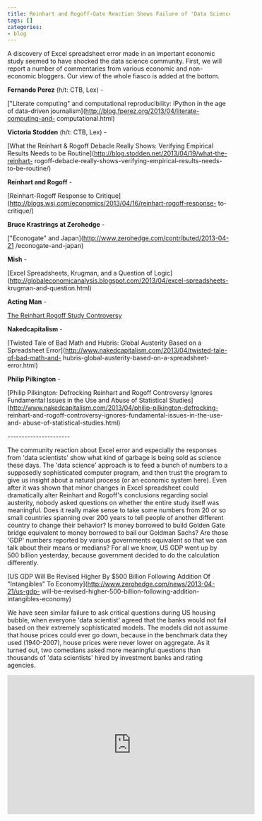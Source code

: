 ```yaml
---
title: Reinhart and Rogoff-Gate Reaction Shows Failure of 'Data Science'
tags: []
categories:
- blog
---
```

A discovery of Excel spreadsheet error made in an important economic study
seemed to have shocked the data science community. First, we will report a
number of commentaries from various economic and non-economic bloggers. Our
view of the whole fiasco is added at the bottom.
<!--more-->

**Fernando Perez** (h/t: CTB, Lex) - 

["Literate computing" and computational reproducibility: IPython in the age of
data-driven journalism](http://blog.fperez.org/2013/04/literate-computing-and-
computational.html)

**Victoria Stodden** (h/t: CTB, Lex) - 

[What the Reinhart & Rogoff Debacle Really Shows: Verifying Empirical Results
Needs to be Routine](http://blog.stodden.net/2013/04/19/what-the-reinhart-
rogoff-debacle-really-shows-verifying-empirical-results-needs-to-be-routine/)

**Reinhart and Rogoff** \- 

[Reinhart-Rogoff Response to
Critique](http://blogs.wsj.com/economics/2013/04/16/reinhart-rogoff-response-
to-critique/)

**Bruce Krastrings at Zerohedge** \- 

["Econogate" and Japan](http://www.zerohedge.com/contributed/2013-04-21
/econogate-and-japan)

**Mish** \- 

[Excel Spreadsheets, Krugman, and a Question of
Logic](http://globaleconomicanalysis.blogspot.com/2013/04/excel-spreadsheets-
krugman-and-question.html)

**Acting Man** \- 

[The Reinhart Rogoff Study Controversy](http://www.acting-man.com/?p=22789)

**Nakedcapitalism** \- 

[Twisted Tale of Bad Math and Hubris: Global Austerity Based on a Spreadsheet
Error](http://www.nakedcapitalism.com/2013/04/twisted-tale-of-bad-math-and-
hubris-global-austerity-based-on-a-spreadsheet-error.html)

**Philip Pilkington** \- 

[Philip Pilkington: Defrocking Reinhart and Rogoff Controversy Ignores
Fundamental Issues in the Use and Abuse of Statistical
Studies](http://www.nakedcapitalism.com/2013/04/philip-pilkington-defrocking-
reinhart-and-rogoff-controversy-ignores-fundamental-issues-in-the-use-and-
abuse-of-statistical-studies.html)

\----------------------

The community reaction about Excel error and especially the responses from
'data scientists' show what kind of garbage is being sold as science these
days. The 'data science' approach is to feed a bunch of numbers to a
supposedly sophisticated computer program, and then trust the program to give
us insight about a natural process (or an economic system here). Even after it
was shown that minor changes in Excel spreadsheet could dramatically alter
Reinhart and Rogoff's conclusions regarding social austerity, nobody asked
questions on whether the entire study itself was meaningful. Does it really
make sense to take some numbers from 20 or so small countries spanning over
200 years to tell people of another different country to change their
behavior? Is money borrowed to build Golden Gate bridge equivalent to money
borrowed to bail our Goldman Sachs? Are those 'GDP' numbers reported by
various governments equivalent so that we can talk about their means or
medians? For all we know, US GDP went up by 500 billion yesterday, because
government decided to do the calculation differently.

[US GDP Will Be Revised Higher By $500 Billion Following Addition Of
"Intangibles" To Economy](http://www.zerohedge.com/news/2013-04-21/us-gdp-
will-be-revised-higher-500-billion-following-addition-intangibles-economy)

We have seen similar failure to ask critical questions during US housing
bubble, when everyone 'data scientist' agreed that the banks would not fail
based on their extremely sophisticated models. The models did not assume that
house prices could ever go down, because in the benchmark data they used
(1940-2007), house prices were never lower on aggregate. As it turned out, two
comedians asked more meaningful questions than thousands of 'data scientists'
hired by investment banks and rating agencies.

<iframe width="560" height="315" src="http://www.youtube.com/embed/UC31Oudc5Bg" frameborder="0"> </iframe>
